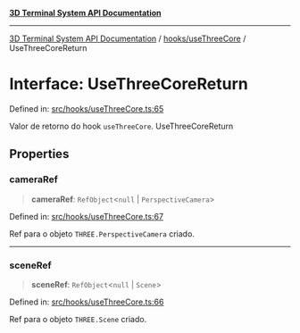 [**3D Terminal System API Documentation**](../../../README.md)

***

[3D Terminal System API Documentation](../../../README.md) / [hooks/useThreeCore](../README.md) / UseThreeCoreReturn

# Interface: UseThreeCoreReturn

Defined in: [src/hooks/useThreeCore.ts:65](https://github.com/Dicommunitas/ThreeJS_Terminal_3D/blob/1e74b7c848780edcc8caac62c0023b31b5be34f5/src/hooks/useThreeCore.ts#L65)

Valor de retorno do hook `useThreeCore`.
 UseThreeCoreReturn

## Properties

### cameraRef

> **cameraRef**: `RefObject`\<`null` \| `PerspectiveCamera`\>

Defined in: [src/hooks/useThreeCore.ts:67](https://github.com/Dicommunitas/ThreeJS_Terminal_3D/blob/1e74b7c848780edcc8caac62c0023b31b5be34f5/src/hooks/useThreeCore.ts#L67)

Ref para o objeto `THREE.PerspectiveCamera` criado.

***

### sceneRef

> **sceneRef**: `RefObject`\<`null` \| `Scene`\>

Defined in: [src/hooks/useThreeCore.ts:66](https://github.com/Dicommunitas/ThreeJS_Terminal_3D/blob/1e74b7c848780edcc8caac62c0023b31b5be34f5/src/hooks/useThreeCore.ts#L66)

Ref para o objeto `THREE.Scene` criado.
